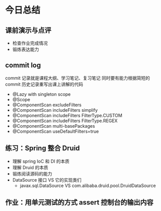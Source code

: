 # 今日总结

## 课前演示与点评

- 检查作业完成情况
- 锻炼表达能力

## commit log

commit 记录就是课程大纲、学习笔记、复习笔记
同时要有能力根据简短的 commit 历史记录重写出课上讲解的代码

- @Lazy with singleton scope
- @Scope
- @ComponentScan excludeFilters
- @ComponentScan includeFilters simplify
- @ComponentScan includeFilters FilterType.CUSTOM
- @ComponentScan includeFilters FilterType.REGEX
- @ComponentScan multi-basePackages
- @ComponentScan useDefaultFilters=true

## 练习：Spring 整合 Druid

- 理解 spring IoC 和 DI 的本质
- 理解 Druid 的本质
- 锻炼阅读源码的能力
- DataSource 接口 VS 它的实现类们
  - javax.sql.DataSource VS com.alibaba.druid.pool.DruidDataSource

## 作业：用单元测试的方式 assert 控制台的输出内容
